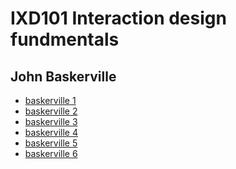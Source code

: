 IXD101 Interaction design fundmentals 
=====================================

John Baskerville
----------------

- [baskerville 1](https://deirbhilekennedy.github.io/john_baskerville/baskerville1.html)
- [baskerville 2](https://deirbhilekennedy.github.io/john_baskerville/baskerville.2.html)
- [baskerville 3](https://deirbhilekennedy.github.io/john_baskerville/baskerville.3.html)
- [baskerville 4](https://deirbhilekennedy.github.io/john_baskerville/baskerville.4.html)
- [baskerville 5](https://deirbhilekennedy.github.io/john_baskerville/baskerville1.5.html)
- [baskerville 6](https://deirbhilekennedy.github.io/john_baskerville/baskerville1.6.html)
